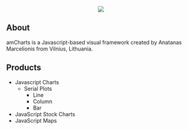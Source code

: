 <p align="center">
  <img src="https://avatars1.githubusercontent.com/u/1116146?s=460&v=4"></img>
</p>

## About
amCharts is a Javascript-based visual framework created by Anatanas Marcelionis from Vilnius, Lithuania.

## Products
* Javascript Charts
  * Serial Plots
    * Line
    * Column
    * Bar
* JavaScript Stock Charts
* JavaScript Maps

